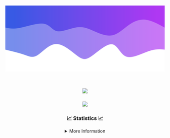 ![Header](./IMG_4001.png)
<div align="center">

<h1 align="center">
  <a href="https://git.io/typing-svg">
    <img src="https://readme-typing-svg.herokuapp.com/?lines=Welcome+to+my+profile!+👋;JavaScript+developer.;&center=true&size=25">
  </a>
</h1>

<p align="center">
  <img src="https://lanyard.cnrad.dev/api/624702585596805130" />
</p>

### 📈 Statistics 📈
<details>
    <summary>More Information</summary>
    <br/>

<!--START_SECTION:waka-->
![Code Time](http://img.shields.io/badge/Code%20Time-172%20hrs%2053%20mins-blue)

![Profile Views](http://img.shields.io/badge/Profile%20Views-0-blue)

**🐱 My GitHub Data** 

> 📦 2.5 kB Used in GitHub's Storage 
 > 
> 🏆 3 Contributions in the Year 2024
 > 
> 🚫 Not Opted to Hire
 > 
> 📜 5 Public Repositories 
 > 
> 🔑 1 Private Repositories 
 > 
**I'm an Early 🐤** 

```text
🌞 Morning                365 commits         ███████░░░░░░░░░░░░░░░░░░   29.27 % 
🌆 Daytime                431 commits         █████████░░░░░░░░░░░░░░░░   34.56 % 
🌃 Evening                408 commits         ████████░░░░░░░░░░░░░░░░░   32.72 % 
🌙 Night                  43 commits          █░░░░░░░░░░░░░░░░░░░░░░░░   03.45 % 
```
📅 **I'm Most Productive on Wednesday** 

```text
Monday                   152 commits         ███░░░░░░░░░░░░░░░░░░░░░░   12.19 % 
Tuesday                  163 commits         ███░░░░░░░░░░░░░░░░░░░░░░   13.07 % 
Wednesday                298 commits         ██████░░░░░░░░░░░░░░░░░░░   23.90 % 
Thursday                 262 commits         █████░░░░░░░░░░░░░░░░░░░░   21.01 % 
Friday                   141 commits         ███░░░░░░░░░░░░░░░░░░░░░░   11.31 % 
Saturday                 107 commits         ██░░░░░░░░░░░░░░░░░░░░░░░   08.58 % 
Sunday                   124 commits         ██░░░░░░░░░░░░░░░░░░░░░░░   09.94 % 
```


📊 **This Week I Spent My Time On** 

```text
🕑︎ Time Zone: America/New_York

💬 Programming Languages: 
Java                     18 hrs 44 mins      ████████████████████░░░░░   81.95 % 
Kotlin                   2 hrs 18 mins       ███░░░░░░░░░░░░░░░░░░░░░░   10.10 % 
XML                      1 hr 39 mins        ██░░░░░░░░░░░░░░░░░░░░░░░   07.26 % 
YAML                     7 mins              ░░░░░░░░░░░░░░░░░░░░░░░░░   00.54 % 
HTML                     0 secs              ░░░░░░░░░░░░░░░░░░░░░░░░░   00.07 % 

🔥 Editors: 
IntelliJ                 22 hrs 51 mins      █████████████████████████   100.00 % 

🐱‍💻 Projects: 
hcf                      11 hrs              ████████████░░░░░░░░░░░░░   48.13 % 
Mercury                  6 hrs 33 mins       ███████░░░░░░░░░░░░░░░░░░   28.67 % 
Sodium                   2 hrs 26 mins       ███░░░░░░░░░░░░░░░░░░░░░░   10.66 % 
shard                    2 hrs 13 mins       ██░░░░░░░░░░░░░░░░░░░░░░░   09.70 % 
Carbon                   15 mins             ░░░░░░░░░░░░░░░░░░░░░░░░░   01.15 % 

💻 Operating System: 
Windows                  22 hrs 51 mins      █████████████████████████   100.00 % 
```

**I Mostly Code in Java** 

```text
Java                     24 repos            ██████████████████████░░░   88.89 % 
JavaScript               2 repos             ██░░░░░░░░░░░░░░░░░░░░░░░   07.41 % 
C++                      1 repo              █░░░░░░░░░░░░░░░░░░░░░░░░   03.70 % 
```



**Timeline**

![Lines of Code chart](https://raw.githubusercontent.com/DevDipin/DevDipin/main/assets/bar_graph.png)


 Last Updated on 21/03/2024 22:10:13 UTC
<!--END_SECTION:waka-->

![Footer](./IMG_4002.png)